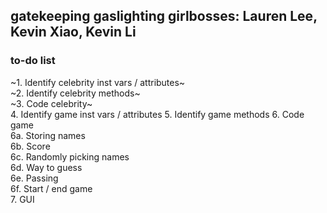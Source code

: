 gatekeeping gaslighting girlbosses: Lauren Lee, Kevin Xiao, Kevin Li
---
### to-do list
~1. Identify celebrity inst vars / attributes~  
~2. Identify celebrity methods~  
~3. Code celebrity~  
4. Identify game inst vars / attributes
5. Identify game methods
6. Code game  
  6a. Storing names  
  6b. Score  
  6c. Randomly picking names  
  6d. Way to guess  
  6e. Passing  
  6f. Start / end game  
7. GUI
